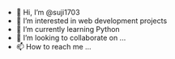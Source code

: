 - 👋 Hi, I’m @suji1703
- 👀 I’m interested in web development projects
- 🌱 I’m currently learning Python
- 💞️ I’m looking to collaborate on ...
- 📫 How to reach me ...

<!---
suji1703/suji1703 is a ✨ special ✨ repository because its `README.md` (this file) appears on your GitHub profile.
You can click the Preview link to take a look at your changes.
--->
